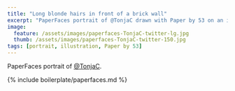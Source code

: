 ```yaml
---
title: "Long blonde hairs in front of a brick wall"
excerpt: "PaperFaces portrait of @TonjaC drawn with Paper by 53 on an iPad."
image: 
  feature: /assets/images/paperfaces-TonjaC-twitter-lg.jpg
  thumb: /assets/images/paperfaces-TonjaC-twitter-150.jpg
tags: [portrait, illustration, Paper by 53]
---
```


PaperFaces portrait of [@TonjaC](http://twitter.com/TonjaC).

{% include boilerplate/paperfaces.md %}